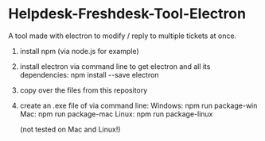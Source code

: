 # Helpdesk-Freshdesk-Tool-Electron
A tool made with electron to modify / reply to multiple tickets at once.

  1. install npm (via node.js for example)
  2. install electron via command line to get electron and all its dependencies: npm install --save electron
  3. copy over the files from this repository
  4. create an .exe file of via command line:
      Windows: npm run package-win
      Mac: npm run package-mac
      Linux: npm run package-linux

      (not tested on Mac and Linux!)
